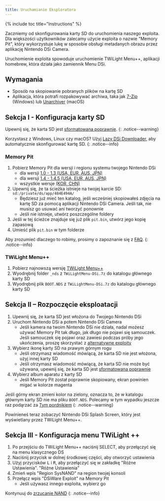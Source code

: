 ```yaml
---
title: Uruchamianie Eksploratora
---
```


{% include toc title="Instructions" %}

Zaczniemy od skonfigurowania karty SD do uruchomienia naszego exploita. Dla większości użytkowników zalecamy użycie exploita o nazwie "Memory Pit", który wykorzystuje lukę w sposobie obsługi metadanych obrazu przez aplikację Nintendo DSi Camera.

Uruchomienie exploita spowoduje uruchomienie TWiLight Menu++, aplikacji homebrew, która działa jako zamiennik Menu DSi.

## Wymagania
- Sposób na skopiowanie pobranych plików na kartę SD
- Aplikacja, która potrafi rozpakowywać archiwa, taka jak [7-Zip](https://www.7-zip.org/) (Windows) lub [Unarchiver](https://apps.apple.com/us/app/the-unarchiver/id425424353) (macOS)

## Sekcja I - Konfiguracja karty SD
Upewnij się, że karta SD jest [sformatowana poprawnie](sd-card-setup).
{: .notice--warning}

Korzystasz z Windows, Linux czy macOS? Użyj [Lazy DSi Downloader](lazy-dsi-downloader), aby automatycznie skonfigurować kartę SD.
{: .notice--info}

### Memory Pit
1. Pobierz Memory Pit dla wersji i regionu systemu twojego Nintendo DSi
   - dla wersji [1.0 - 1.3 (USA, EUR, AUS, JPN)](https://github.com/emiyl/dsi.cfw.guide/raw/master/assets/files/memory_pit/256/pit.bin)
   - dla wersji [1.4 - 1.4.5 (USA, EUR, AUS, JPN)](https://github.com/emiyl/dsi.cfw.guide/raw/master/assets/files/memory_pit/768_1024/pit.bin)
   - wszystkie wersje [(KOR, CHN)](https://github.com/emiyl/dsi.cfw.guide/raw/master/assets/files/memory_pit/256/pit.bin)
1. Upewnij się, że ta ścieżka istnieje na twojej karcie SD: `sd:/private/ds/app/484E494A/`
   - Będziesz już mieć ten katalog, jeśli wcześniej skopiowałeś zdjęcia na kartę SD za pomocą aplikacji Nintendo DSi Camera. Jeśli tak, nie musisz go usuwać ani tworzyć ponownie
   - Jeśli nie istnieje, utwórz poszczególne foldery
1. Jeśli w tej ścieżce znajduje się już plik `pit.bin`, utwórz jego kopię zapasową
1. Umieść plik `pit.bin` w tym folderze

Aby zrozumieć dlaczego to robimy, prosimy o zapoznanie się z [FAQ](/faq#what-functionality-will-i-lose-by-modding-my-system).
{: .notice--info}

### TWiLight Menu++
1. Pobierz najnowszą wersję [TWiLight Menu++](https://github.com/DS-Homebrew/TWiLightMenu/releases/latest/download/TWiLightMenu-DSi.7z)
1. Wyodrębnij folder `_nds` z `TWiLightMenu-DSi.7z` do katalogu głównego karty SD
1. Wyodrębnij plik `BOOT.NDS` z `TWiLightMenu-DSi.7z` do katalogu głównego karty SD

## Sekcja II – Rozpoczęcie eksploatacji

1. Upewnij się, że karta SD jest włożona do Twojego Nintendo DSi
1. Uruchom Nintendo DSi a potem Nintendo DSi Camera
   - Jeśli kamera na twoim Nintendo DSi nie działa, nadal możesz używać Memory Pit tak długo, jak długo nie pojawi się samouczek. Jeśli samouczek się pojawi oraz zawiesi podczas próby jego ukończenia, proszę skorzystać z [alternatywne exploity](alternate-exploits)
1. Wybierz ikonę karty SD na prawym górnym rogu
   - Jeśli otrzymasz wiadomość mówiącą, że karta SD nie jest włożona, użyj innej karty SD
   - Jeśli otrzymasz wiadomość mówiącą, że karta SD nie może być używana, upewnij się, że karta SD jest [sformatowana poprawnie](sd-card-setup)
1. Wybierz album aparatu z karty SD
   - Jeśli Memory Pit został poprawnie skopiowany, ekran powinien migać w kolorze magenta

Jeśli górny ekran zmieni kolor na zielony, oznacza to, że w katalogu głównym karty SD nie ma pliku `BOOT.NDS`. Polecamy w tym wypadku jeszcze raz podąrzać za [Tym pordnikiem](launching-the-exploit#twilight-menu)
{: .notice--warning}

Powinieneś teraz zobaczyć Nintendo DSi Splash Screen, który jest wyświetlany przez TWiLight Menu++.

## Sekcja III - Konfiguracja menu TWiLight ++

1. Po przejściu do TWiLight Menu++ naciśnij SELECT, aby przełączyć się na menu klasycznego DS
1. Naciśnij przycisk w dolnej środkowej części, aby otworzyć ustawienia
1. Użyj przycisków <kbd class="l">L</kbd> i <kbd class="r">R</kbd>, aby przełączyć się w zakładkę "Różne Ustawienia". "Różne Ustawienia"
1. Zmień wpis "Region SysNAND" na region twojej konsoli
1. Przełącz wpis "DSiWare Exploit" na Memory Pit
   - Jeśli używasz innego exploita, wybierz go

Kontynuuj do [zrzucanie NAND](dumping-nand)
{: .notice--info}
